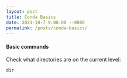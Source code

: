 ```yaml
---
layout: post
title: Conda Basics
date: 2021-10-7 9:00:00 --0000
permalink: /posts/conda-basics/
---
```


#### Basic commands
Check what directories are on the current level:
```
dir
```

